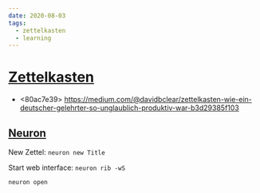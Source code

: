 ```yaml
---
date: 2020-08-03
tags:
  - zettelkasten
  - learning
---
```


# [Zettelkasten](https://zettelkasten.de/)

- <80ac7e39>
https://medium.com/@davidbclear/zettelkasten-wie-ein-deutscher-gelehrter-so-unglaublich-produktiv-war-b3d29385f103

## [Neuron](https://neuron.zettel.page/)
New Zettel: `neuron new Title`

Start web interface:
`neuron rib -wS`


`neuron open`
